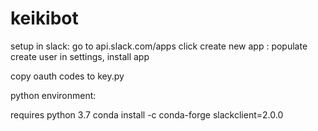 # keikibot

setup in slack: 
go to api.slack.com/apps
click create new app : populate
create user
in settings, install app 

copy oauth codes to key.py 

python environment:

requires python 3.7
conda install -c conda-forge slackclient=2.0.0
